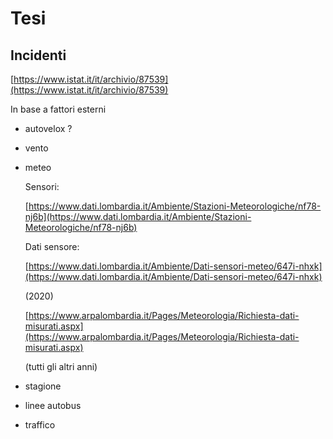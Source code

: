 # Tesi

## Incidenti

[https://www.istat.it/it/archivio/87539](https://www.istat.it/it/archivio/87539)

In base a fattori esterni

- autovelox ?
- vento
- meteo

    Sensori:

    [https://www.dati.lombardia.it/Ambiente/Stazioni-Meteorologiche/nf78-nj6b](https://www.dati.lombardia.it/Ambiente/Stazioni-Meteorologiche/nf78-nj6b)

    Dati sensore:

    [https://www.dati.lombardia.it/Ambiente/Dati-sensori-meteo/647i-nhxk](https://www.dati.lombardia.it/Ambiente/Dati-sensori-meteo/647i-nhxk)

    (2020)

    [https://www.arpalombardia.it/Pages/Meteorologia/Richiesta-dati-misurati.aspx](https://www.arpalombardia.it/Pages/Meteorologia/Richiesta-dati-misurati.aspx)

    (tutti gli altri anni)

- stagione
- linee autobus
- traffico